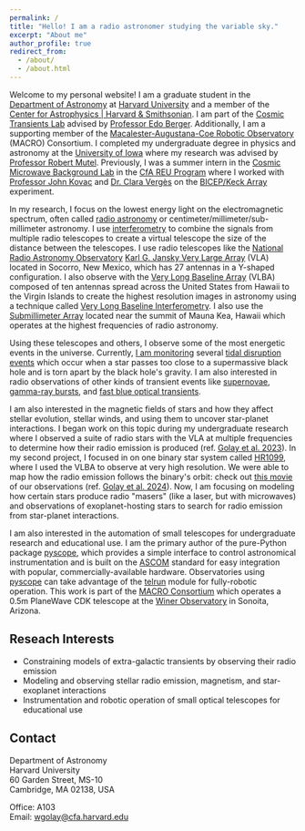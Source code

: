 ```yaml
---
permalink: /
title: "Hello! I am a radio astronomer studying the variable sky."
excerpt: "About me"
author_profile: true
redirect_from: 
  - /about/
  - /about.html
---
```


Welcome to my personal website! I am a graduate student in the [Department of Astronomy](https://astronomy.fas.harvard.edu/people/walter-will-golay) at [Harvard University](https://www.harvard.edu/) and a member of the [Center for Astrophysics \| Harvard & Smithsonian](https://cfa.harvard.edu/people/will-golay). I am part of the [Cosmic Transients Lab](https://www.transients.science/) advised by [Professor Edo Berger](https://scholar.harvard.edu/eberger/home). Additionally, I am a supporting member of the [Macalester-Augustana-Coe Robotic Observatory](https://macroconsortium.org/) (MACRO) Consortium. I completed my undergraduate degree in physics and astronomy at the [University of Iowa](https://physics.uiowa.edu/) where my research was advised by [Professor Robert Mutel](https://www.physics.uiowa.edu/people/robert-mutel). Previously, I was a summer intern in the [Cosmic Microwave Background Lab](https://cfa.harvard.edu/facilities-technology/cfa-facilities/kovac-cmb-lab) in the [CfA REU Program](https://pweb.cfa.harvard.edu/opportunities/graduate-undergraduate-programs/reu-summer-intern-program) where I worked with [Professor John Kovac](https://astronomy.fas.harvard.edu/people/john-m-kovac) and [Dr. Clara Vergès](https://claraverges.github.io/) on the [BICEP/Keck Array](https://en.wikipedia.org/wiki/BICEP_and_Keck_Array) experiment.

In my research, I focus on the lowest energy light on the electromagnetic spectrum, often called [radio astronomy](https://public.nrao.edu/radio-astronomy/the-science-of-radio-astronomy/) or centimeter/millimeter/sub-millimeter astronomy. I use [interferometry](https://public.nrao.edu/interferometry-explained/) to combine the signals from multiple radio telescopes to create a virtual telescope the size of the distance between the telescopes. I use radio telescopes like the [National Radio Astronomy Observatory](https://public.nrao.edu/) [Karl G. Jansky Very Large Array](https://public.nrao.edu/telescopes/vla/) (VLA) located in Socorro, New Mexico, which has 27 antennas in a Y-shaped configuration. I also observe with the [Very Long Baseline Array](https://public.nrao.edu/telescopes/vlba/) (VLBA) composed of ten antennas spread across the United States from Hawaii to the Virgin Islands to create the highest resolution images in astronomy using a technique called [Very Long Baseline Interferometry](https://en.wikipedia.org/wiki/Very-long-baseline_interferometry). I also use the [Submillimeter Array](https://lweb.cfa.harvard.edu/sma/) located near the summit of Mauna Kea, Hawaii which operates at the highest frequencies of radio astronomy.

Using these telescopes and others, I observe some of the most energetic events in the universe. Currently, [I am monitoring](https://www.wis-tns.org/astronotes/astronote/2023-266) several [tidal disruption events](https://en.wikipedia.org/wiki/Tidal_disruption_event) which occur when a star passes too close to a supermassive black hole and is torn apart by the black hole's gravity. I am also interested in radio observations of other kinds of transient events like [supernovae](https://en.wikipedia.org/wiki/Supernova), [gamma-ray bursts](https://en.wikipedia.org/wiki/Gamma-ray_burst), and [fast blue optical transients](https://en.wikipedia.org/wiki/Fast_blue_optical_transient).

I am also interested in the magnetic fields of stars and how they affect stellar evolution, stellar winds, and using them to uncover star-planet interactions. I began work on this topic during my undergraduate research where I observed a suite of radio stars with the VLA at multiple frequencies to determine how their radio emission is produced (ref. [Golay et al. 2023](/files/ThermalGS_Final.pdf)). In my second project, I focused in on one binary star system called [HR1099](https://en.wikipedia.org/wiki/HR_1099), where I used the VLBA to observe at very high resolution. We were able to map how the radio emission follows the binary's orbit: check out [this movie](/files/HR1099_movie.mp4) of our observations (ref. [Golay et al. 2024](/files/HR1099_Preprint.pdf)). Now, I am focusing on modeling how certain stars produce radio "masers" (like a laser, but with microwaves) and observations of exoplanet-hosting stars to search for radio emission from star-planet interactions.

I am also interested in the automation of small telescopes for undergraduate research and educational use. I am the primary author of the pure-Python package [pyscope](https://pyscope.readthedocs.io/), which provides a simple interface to control astronomical instrumentation and is built on the [ASCOM](https://ascom-standards.org/) standard for easy integration with popular, commercially-available hardware. Observatories using [pyscope](https://pyscope.readthedocs.io/) can take advantage of the [telrun](https://pyscope.readthedocs.io/en/latest/api/pyscope.telrun.html) module for fully-robotic operation. This work is part of the [MACRO Consortium](https://macroconsortium.org/) which operates a 0.5m PlaneWave CDK telescope at the [Winer Observatory](https://www.winer.org/) in Sonoita, Arizona.

## Reseach Interests

* Constraining models of extra-galactic transients by observing their radio emission
* Modeling and observing stellar radio emission, magnetism, and star-exoplanet interactions
* Instrumentation and robotic operation of small optical telescopes for educational use

## Contact

Department of Astronomy\
Harvard University\
60 Garden Street, MS-10\
Cambridge, MA 02138, USA

Office: A103\
Email: [wgolay@cfa.harvard.edu](mailto:wgolay@cfa.harvard.edu)
